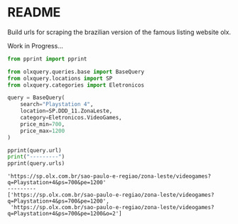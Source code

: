 # README

Build urls for scraping the brazilian version of the famous listing website olx.


Work in Progress...

```python
from pprint import pprint

from olxquery.queries.base import BaseQuery
from olxquery.locations import SP
from olxquery.categories import Eletronicos

query = BaseQuery(
    search="Playstation 4",
    location=SP.DDD_11.ZonaLeste,
    category=Eletronicos.VideoGames,
    price_min=700,
    price_max=1200
)

pprint(query.url)
print("---------")
pprint(query.urls)
```

```
'https://sp.olx.com.br/sao-paulo-e-regiao/zona-leste/videogames?q=Playstation+4&ps=700&pe=1200'
---------
['https://sp.olx.com.br/sao-paulo-e-regiao/zona-leste/videogames?q=Playstation+4&ps=700&pe=1200',
 'https://sp.olx.com.br/sao-paulo-e-regiao/zona-leste/videogames?q=Playstation+4&ps=700&pe=1200&o=2']
```
